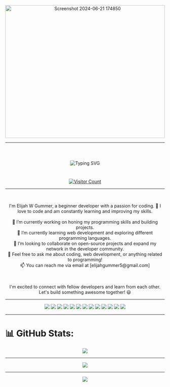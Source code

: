<div align="center">
    <img src="https://github.com/elijahgummer/elijahgummer/assets/96103526/2e555340-1334-4e31-8cf1-d48c4413e817" alt="Screenshot 2024-06-21 174850" width="100%" height="420">
</div>



---

<div align="center" style="display: flex; justify-content: center; align-items: center; height: 100px;">
  <img src="https://readme-typing-svg.demolab.com/?lines=Hi%2C+My+Name+Is+Elijah.+%F0%9F%91%8B%3BAspiring+Full-Stack+Dev.+%F0%9F%91%A8%E2%80%8D%F0%9F%92%BB%3BUI%2FUX+Designer.+%F0%9F%96%8A%EF%B8%8F%3BPassionate+About+Web+Technologies.+%F0%9F%8C%90%3BCreating+Innovative+Solutions.+%F0%9F%9A%80%3BDriven+by+Curiosity+and+Creativity.+%F0%9F%92%A1&color=B86CF9&background=333333" alt="Typing SVG" style="max-width: 100%;">
</div>



<div align="center">
  <a href="https://visitcount.itsvg.in">
    <img src="https://visitcount.itsvg.in/api?id=elijahgummer&icon=0&color=0" alt="Visitor Count">
  </a>
</div>

---

<br>
<p align="center">
  I'm Elijah W Gummer, a beginner developer with a passion for coding. 🚀 I love to code and am constantly learning and improving my skills.<br><br>🔭 I’m currently working on honing my programming skills and building projects.<br>🌱 I’m currently learning web development and exploring different programming languages.<br>👯 I’m looking to collaborate on open-source projects and expand my network in the developer community.<br>💬 Feel free to ask me about coding, web development, or anything related to programming!<br>📫 You can reach me via email at [elijahgummer5@gmail.com]<br>
</p>
<br>

<p align="center">
  I'm excited to connect with fellow developers and learn from each other. Let's build something awesome together! 😃
</p>

---

<div align="center">
  <img src="https://img.shields.io/badge/css3-%231572B6.svg?style=for-the-badge&logo=css3&logoColor=white">
  <img src="https://img.shields.io/badge/javascript-%23323330.svg?style=for-the-badge&logo=javascript&logoColor=%23F7DF1E">
  <img src="https://img.shields.io/badge/html5-%23E34F26.svg?style=for-the-badge&logo=html5&logoColor=white">
  <img src="https://img.shields.io/badge/php-%23777BB4.svg?style=for-the-badge&logo=php&logoColor=white">
  <img src="https://img.shields.io/badge/bootstrap-%238511FA.svg?style=for-the-badge&logo=bootstrap&logoColor=white">
  <img src="https://img.shields.io/badge/apache-%23D42029.svg?style=for-the-badge&logo=apache&logoColor=white">
  <img src="https://img.shields.io/badge/mysql-%2300000f.svg?style=for-the-badge&logo=mysql&logoColor=white">
  <img src="https://img.shields.io/badge/figma-%23F24E1E.svg?style=for-the-badge&logo=figma&logoColor=white">
  <img src="https://img.shields.io/badge/python-3670A0?style=for-the-badge&logo=python&logoColor=ffdd54">
  <img src="https://img.shields.io/badge/typescript-%23007ACC.svg?style=for-the-badge&logo=typescript&logoColor=white">
  <img src="https://img.shields.io/badge/Windows%20Terminal-%234D4D4D.svg?style=for-the-badge&logo=windows-terminal&logoColor=white">
  <img src="https://img.shields.io/badge/django-%23092E20.svg?style=for-the-badge&logo=django&logoColor=white">
  <img src="https://img.shields.io/badge/react-%2320232a.svg?style=for-the-badge&logo=react&logoColor=%2361DAFB">
</div>

---

# 📊 GitHub Stats:

<div align="center">
  <img src="https://github-readme-stats.vercel.app/api?username=elijahgummer&theme=dark&hide_border=false&include_all_commits=false&count_private=false"><br>
</div>

---

<div align="center">
  <img src="https://github-readme-streak-stats.herokuapp.com/?user=elijahgummer&theme=dark&hide_border=false"><br>
</div>

---

<div align="center">
  <img src="https://github-readme-stats.vercel.app/api/top-langs/?username=elijahgummer&theme=dark&hide_border=false&include_all_commits=false&count_private=false&layout=compact">
</div>
